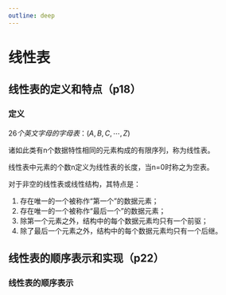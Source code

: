 ```yaml
---
outline: deep
---
```

# 线性表
## 线性表的定义和特点（p18）
### 定义
$26个英文字母的字母表：(A,B,C,\cdots,Z)$

诸如此类有n个数据特性相同的元素构成的有限序列，称为线性表。

线性表中元素的个数n定义为线性表的长度，当n=0时称之为空表。

对于非空的线性表或线性结构，其特点是：
1. 存在唯一的一个被称作“第一个”的数据元素；
2. 存在唯一的一个被称作“最后一个”的数据元素；
3. 除第一个元素之外，结构中的每个数据元素均只有一个前驱；
4. 除了最后一个元素之外，结构中的每个数据元素均只有一个后继。

## 线性表的顺序表示和实现（p22）
### 线性表的顺序表示
